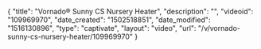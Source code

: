 {
    "title": "Vornado&reg; Sunny CS Nursery Heater",
    "description": "",
    "videoid": "109969970",
    "date_created": "1502518851",
    "date_modified": "1516130896",
    "type": "captivate",
    "layout": "video",
    "url": "\/v\/vornado-sunny-cs-nursery-heater\/109969970"
}